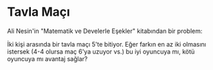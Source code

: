# Tavla Maçı
Ali Nesin'in "Matematik ve Develerle Eşekler" kitabından bir problem:

İki kişi arasında bir tavla maçı 5'te bitiyor. Eğer farkın en az iki
olmasını istersek (4-4 olursa maç 6'ya uzuyor vs.) bu iyi oyuncuya mı,
kötü oyuncuya mı avantaj sağlar?
